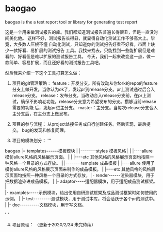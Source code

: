 
# baogao
baogao is the a test report tool or library for generating test report

  这是一个用来做测试报告的库。我们都知道测试报告普遍长得很丑，但是一直没时间美化他。
这样不好，测试报告长得丑，就显得自动化测试工作不够高大上。毕竟，大多数人压根不懂
自动化测试，只知道你的测试报告好看不好看。市面上缺少一款好看、易扩展的测试报告
工具。我找来找去，只能找到一些能扩展但是难看的、好看但是难以扩展的测试报告工具。
今天，我们一起来改变这一点，做一款简单、容易扩展，而且还好看的测试报告工具吧。

然后我来介绍一下这个工具打算怎么做：
1. 项目的git管理策略：
feature：开发分支。所有改动从你fork的repo的feature分支上做开发。当你认为ok了，发起pr到release分支。pr上测试通过后合入release分支。
release：发布分支。当改动合入release分支前，在pr上测试，确保不影响老功能。release分支意为希望发布的分支。攒够当前release需要的功能
后，发起pr进主分支。
master：主分支。当每次release分支合入主分支后，在主分支上做发布。

2. 项目的参与流程：
从project处接任务或自行创建任务。然后实现，最后提交。
bug的发现和修复同理。

3. 项目的模块划分：
'''

baogao
 |= templates------模板模块
 |     |--------styles 模板风格
 |     |          |----allure 模仿allure风格的风格展示页面。
 |     |          |----etc  其他风格的风格展示页面均按照一种风格一个目录的方式存放。
 |     |--------template 成品模板
 |                 |----allure 使用了模仿allure风格的风格展示页面来制作的成品模板。
 |                 |----etc  其他风格的风格展示页面均按照一种风格一个目录的方式存放。
 |- render------渲染器模块，用于把数据渲染进成品模板。
 |
 |- adaptor-----适配器模块，用于适配成品测试框架。                
 |                
 |- examples-----示例模块，给出使用自研测试框架及成品测试框架时如何使用的示例。
 |
 |- test---------测试模块，用于测试本库，将会活跃于各个pr的测试中。
 |
 |- doc----------文档模块，用于写文档。

'''

 
 
 4. 项目原理：
 （更新于2020/2/24 未完待续）
                 
                 
